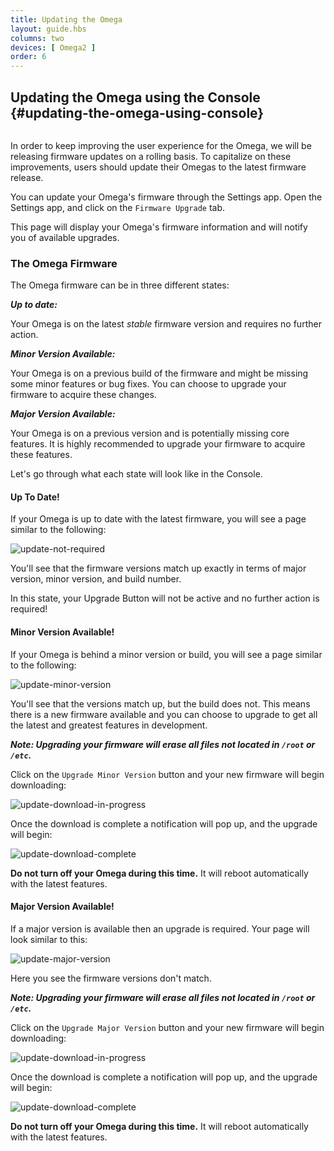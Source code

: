 ```yaml
---
title: Updating the Omega
layout: guide.hbs
columns: two
devices: [ Omega2 ]
order: 6
---
```


## Updating the Omega using the Console {#updating-the-omega-using-console}

<!-- deprecated -->
```{r child = './Deprecated-component.md'}
```

In order to keep improving the user experience for the Omega, we will be releasing firmware updates on a rolling basis. To capitalize on these improvements, users should update their Omegas to the latest firmware release.

You can update your Omega's firmware through the Settings app. Open the Settings app, and click on the `Firmware Upgrade` tab.

This page will display your Omega's firmware information and will notify you of available upgrades.


### The Omega Firmware

The Omega firmware can be in three different states:

***Up to date:***

Your Omega is on the latest *stable* firmware version and requires no further action.

***Minor Version Available:***

Your Omega is on a previous build of the firmware and might be missing some minor features or bug fixes. You can choose to upgrade your firmware to acquire these changes.

***Major Version Available:***

Your Omega is on a previous version and is potentially missing core features. It is highly recommended to upgrade your firmware to acquire these features.

Let's go through what each state will look like in the Console.

#### Up To Date!

If your Omega is up to date with the latest firmware, you will see a page similar to the following:

![update-not-required](https://raw.githubusercontent.com/OnionIoT/Onion-Docs/master/Omega2/Documentation/Get-Started/img/updating-none-required.png)

You'll see that the firmware versions match up exactly in terms of major version, minor version, and build number.

In this state, your Upgrade Button will not be active and no further action is required!

#### Minor Version Available!

If your Omega is behind a minor version or build, you will see a page similar to the following:

![update-minor-version](https://raw.githubusercontent.com/OnionIoT/Onion-Docs/master/Omega2/Documentation/Get-Started/img/updating-minor-version.png)

You'll see that the versions match up, but the build does not. This means there is a new firmware available and you can choose to upgrade to get all the latest and greatest features in development.

***Note: Upgrading your firmware will erase all files not located in `/root` or `/etc`.***

Click on the `Upgrade Minor Version` button and your new firmware will begin downloading:

![update-download-in-progress](https://raw.githubusercontent.com/OnionIoT/Onion-Docs/master/Omega2/Documentation/Get-Started/img/updating-download-in-progress.png)

Once the download is complete a notification will pop up, and the upgrade will begin:

![update-download-complete](https://raw.githubusercontent.com/OnionIoT/Onion-Docs/master/Omega2/Documentation/Get-Started/img/updating-download-complete.png)

**Do not turn off your Omega during this time.** It will reboot automatically with the latest features.

<!-- // TODO: later: add info about flashing led -->

#### Major Version Available!

If a major version is available then an upgrade is required. Your page will look similar to this:

![update-major-version](https://raw.githubusercontent.com/OnionIoT/Onion-Docs/master/Omega2/Documentation/Get-Started/img/updating-major-version.png)

Here you see the firmware versions don't match.

***Note: Upgrading your firmware will erase all files not located in `/root` or `/etc`.***

Click on the `Upgrade Major Version` button and your new firmware will begin downloading:


![update-download-in-progress](https://raw.githubusercontent.com/OnionIoT/Onion-Docs/master/Omega2/Documentation/Get-Started/img/updating-download-in-progress-major.png)

Once the download is complete a notification will pop up, and the upgrade will begin:

![update-download-complete](https://raw.githubusercontent.com/OnionIoT/Onion-Docs/master/Omega2/Documentation/Get-Started/img/updating-download-complete-major.png)

**Do not turn off your Omega during this time.** It will reboot automatically with the latest features.

<!-- // TODO: later: add info about flashing led -->
